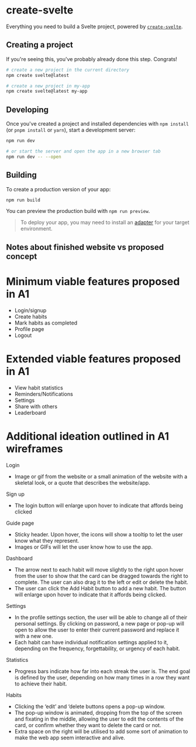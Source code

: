 # create-svelte

Everything you need to build a Svelte project, powered by [`create-svelte`](https://github.com/sveltejs/kit/tree/master/packages/create-svelte).

## Creating a project

If you're seeing this, you've probably already done this step. Congrats!

```bash
# create a new project in the current directory
npm create svelte@latest

# create a new project in my-app
npm create svelte@latest my-app
```

## Developing

Once you've created a project and installed dependencies with `npm install` (or `pnpm install` or `yarn`), start a development server:

```bash
npm run dev

# or start the server and open the app in a new browser tab
npm run dev -- --open
```

## Building

To create a production version of your app:

```bash
npm run build
```

You can preview the production build with `npm run preview`.

> To deploy your app, you may need to install an [adapter](https://kit.svelte.dev/docs/adapters) for your target environment.

## Notes about finished website vs proposed concept

# Minimum viable features proposed in A1
- Login/signup
- Create habits
- Mark habits as completed
- Profile page
- Logout

# Extended viable features proposed in A1

- View habit statistics
- Reminders/Notifications
- Settings
- Share with others
- Leaderboard

# Additional ideation outlined in A1 wireframes

Login
- Image or gif from the website or a small animation of the website with a skeletal look, or a quote that describes the website/app.

Sign up 
- The login button will enlarge upon hover to indicate that affords being clicked

Guide page 
- Sticky header. Upon hover, the icons will show a tooltip to let the user know what they represent.
- Images or GIFs will let the user know how to use the app.

Dashboard 
- The arrow next to each habit will move slightly to the right upon hover from the user to show that the card can be dragged towards the right to complete. The user can also drag it to the left or edit or delete the habit.
- The user can click the Add Habit button to add a new habit. The button will enlarge upon hover to indicate that it affords being clicked.

Settings 
- In the profile settings section, the user will be able to change all of their personal settings. By clicking on password, a new page or pop-up will open to allow the user to enter their current password and replace it with a new one.
- Each habit can have individual notification settings applied to it, depending on the frequency, forgettability, or urgency of each habit.

Statistics 
- Progress bars indicate how far into each streak the user is. The end goal is defined by the user, depending on how many times in a row they want to achieve their habit.

Habits 
- Clicking the ‘edit’ and ‘delete buttons opens a pop-up window. 
- The pop-up window is animated, dropping from the top of the screen and fixating in the middle, allowing the user to edit the contents of the card, or confirm whether they want to delete the card or not.
- Extra space on the right will be utilised to add some sort of animation to make the web app seem interactive and alive.
